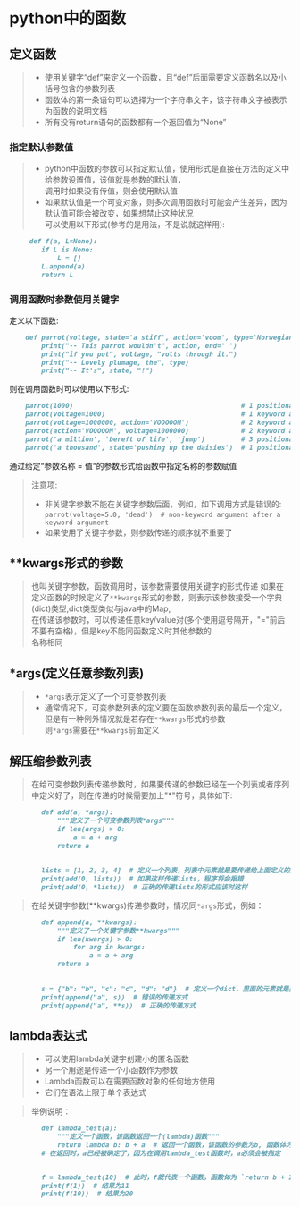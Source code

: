 # python中的函数
## 定义函数
>* 使用关键字“def”来定义一个函数，且“def”后面需要定义函数名以及小括号包含的参数列表
>* 函数体的第一条语句可以选择为一个字符串文字，该字符串文字被表示为函数的说明文档
>* 所有没有return语句的函数都有一个返回值为“None”
### 指定默认参数值
>* python中函数的参数可以指定默认值，使用形式是直接在方法的定义中给参数设置值，该值就是参数的默认值，<br/>
调用时如果没有传值，则会使用默认值
>* 如果默认值是一个可变对象，则多次调用函数时可能会产生差异，因为默认值可能会被改变，如果想禁止这种状况<br/>
可以使用以下形式(参考的是用法，不是说就这样用):<br/>
   ```markdown
        def f(a, L=None):
           if L is None:
               L = []
           L.append(a)
           return L
   ```
### 调用函数时参数使用关键字
定义以下函数:
```markdown
    def parrot(voltage, state='a stiff', action='voom', type='Norwegian Blue'):
        print("-- This parrot wouldn't", action, end=' ')
        print("if you put", voltage, "volts through it.")
        print("-- Lovely plumage, the", type)
        print("-- It's", state, "!")
```
则在调用函数时可以使用以下形式:
```markdown
    parrot(1000)                                          # 1 positional argument
    parrot(voltage=1000)                                  # 1 keyword argument
    parrot(voltage=1000000, action='VOOOOOM')             # 2 keyword arguments
    parrot(action='VOOOOOM', voltage=1000000)             # 2 keyword arguments
    parrot('a million', 'bereft of life', 'jump')         # 3 positional arguments
    parrot('a thousand', state='pushing up the daisies')  # 1 positional, 1 keyword
```
通过给定“参数名称 = 值“的参数形式给函数中指定名称的参数赋值
>注意项:<br/>
>* 非关键字参数不能在关键字参数后面，例如，如下调用方式是错误的:<br/>
`parrot(voltage=5.0, 'dead')  # non-keyword argument after a keyword argument`<br/>
>* 如果使用了关键字参数，则参数传递的顺序就不重要了
## <strong>**kwargs</strong>形式的参数
>也叫关键字参数，函数调用时，该参数需要使用关键字的形式传递
>如果在定义函数的时候定义了`**kwargs`形式的参数，则表示该参数接受一个字典(dict)类型,dict类型类似与java中的Map,<br/>
>在传递该参数时，可以传递任意key/value对(多个使用逗号隔开，"="前后不要有空格)，但是key不能同函数定义时其他参数的<br/>
名称相同
## <strong>*args</strong>(定义任意参数列表)
>* `*args`表示定义了一个可变参数列表
>* 通常情况下，可变参数列表的定义要在函数参数列表的最后一个定义，但是有一种例外情况就是若存在`**kwargs`形式的参数<br/>
则`*args`需要在`**kwargs`前面定义 
## 解压缩参数列表
>在给可变参数列表传递参数时，如果要传递的参数已经在一个列表或者序列中定义好了，则在传递的时候需要加上"*"符号，具体如下:
```markdown
        def add(a, *args):
            """定义了一个可变参数列表*args"""
            if len(args) > 0:
                a = a + arg
            return a
            
            
        lists = [1, 2, 3, 4]  # 定义一个列表，列表中元素就是要传递给上面定义的方法中*args参数的
        print(add(0, lists))  # 如果这样传递lists，程序将会报错
        print(add(0, *lists))  # 正确的传递lists的形式应该时这样
```
>在给关键字参数(**kwargs)传递参数时，情况同`*args`形式，例如：
```markdown
        def append(a, **kwargs):
            """定义了一个关键字参数**kwargs"""
            if len(kwargs) > 0:
                for arg in kwargs:
                    a = a + arg
            return a
            
         
        s = {"b": "b", "c": "c", "d": "d"}  # 定义一个dict，里面的元素就是要传递给上面定义的方法中**kwargs参数的
        print(append("a", s))  # 错误的传递方式
        print(append("a", **s))  # 正确的传递方式
```
## lambda表达式
>* 可以使用lambda关键字创建小的匿名函数
>* 另一个用途是传递一个小函数作为参数
>* Lambda函数可以在需要函数对象的任何地方使用
>* 它们在语法上限于单个表达式

>举例说明：
```markdown
        def lambda_test(a):
            """定义一个函数，该函数返回一个(lambda)函数"""
            return lambda b: b + a  # 返回一个函数，该函数的参数为b, 函数体为 `return b + a`,其中，
        # 在返回时，a已经被确定了，因为在调用lambda_test函数时，a必须会被指定


        f = lambda_test(10)  # 此时，f就代表一个函数，函数体为 `return b + 10`
        print(f(1))  # 结果为11
        print(f(10))  # 结果为20
```